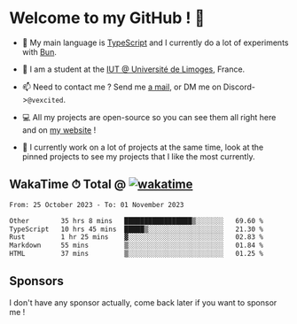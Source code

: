 # Welcome to my GitHub ! 🌃

- 🔭 My main language is [TypeScript](https://www.typescriptlang.org/) and I currently do a lot of experiments with [Bun](https://bun.sh).

- 🌱 I am a student at the [IUT @ Université de Limoges](https://iut.unilim.fr), France.

- 📫 Need to contact me ? Send me <a href="mailto:mikkel@milescode.dev">a mail</a>, or DM me on Discord->`@vexcited`.

- 💻 All my projects are open-source so you can see them all right here and on <a href="https://vexcited.vercel.app">my website</a> !

- 👀 I currently work on a lot of projects at the same time, look at the pinned projects to see my projects that I like the most currently.

## WakaTime ⏱ Total @ [![wakatime](https://wakatime.com/badge/user/0839e595-e07a-435c-8d59-ed95f2a3d6dd.svg)](https://wakatime.com/@0839e595-e07a-435c-8d59-ed95f2a3d6dd)

<!--START_SECTION:waka-->

```txt
From: 25 October 2023 - To: 01 November 2023

Other        35 hrs 8 mins   █████████████████▒░░░░░░░   69.60 %
TypeScript   10 hrs 45 mins  █████▒░░░░░░░░░░░░░░░░░░░   21.30 %
Rust         1 hr 25 mins    ▓░░░░░░░░░░░░░░░░░░░░░░░░   02.83 %
Markdown     55 mins         ▒░░░░░░░░░░░░░░░░░░░░░░░░   01.84 %
HTML         37 mins         ▒░░░░░░░░░░░░░░░░░░░░░░░░   01.25 %
```

<!--END_SECTION:waka-->

## Sponsors

I don't have any sponsor actually, come back later if you want to sponsor me !
